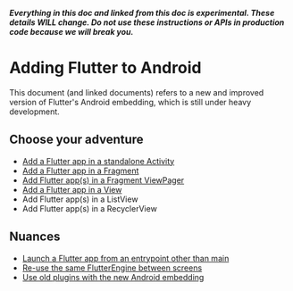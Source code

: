 **_Everything in this doc and linked from this doc is experimental. These details WILL change. Do not use these instructions or APIs in production code because we will break you._**

# Adding Flutter to Android

This document (and linked documents) refers to a new and improved version of Flutter's Android embedding, which is still under heavy development. 

## Choose your adventure

* [Add a Flutter app in a standalone Activity](https://github.com/flutter/flutter/wiki/Experimental:-Add-Flutter-Activity)
* [Add a Flutter app in a Fragment](https://github.com/flutter/flutter/wiki/Experimental:-Add-Flutter-Fragment)
* [Add Flutter app(s) in a Fragment ViewPager](https://github.com/flutter/flutter/wiki/Experimental:-Add-Flutter-Fragment-ViewPager)
* [Add a Flutter app in a View](https://github.com/flutter/flutter/wiki/Experimental:-Add-Flutter-View)
* Add Flutter app(s) in a ListView
* Add Flutter app(s) in a RecyclerView

## Nuances

* [Launch a Flutter app from an entrypoint other than main](https://github.com/flutter/flutter/wiki/Experimental:-Launch-Flutter-with-non-main-entrypoint)
* [Re-use the same FlutterEngine between screens](https://github.com/flutter/flutter/wiki/Experimental:-Reuse-FlutterEngine-across-screens)
* [Use old plugins with the new Android embedding](https://github.com/flutter/flutter/wiki/Experimental:-Use-old-plugins-with-new-embedding)